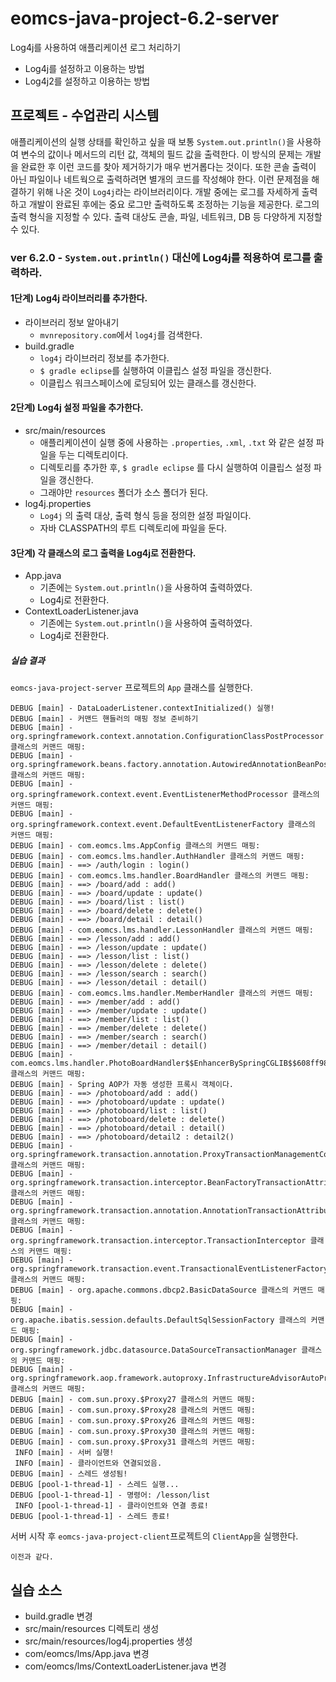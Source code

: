 # eomcs-java-project-6.2-server

Log4j를 사용하여 애플리케이션 로그 처리하기

- Log4j를 설정하고 이용하는 방법
- Log4j2를 설정하고 이용하는 방법

## 프로젝트 - 수업관리 시스템  

애플리케이션의 실행 상태를 확인하고 싶을 때 보통 `System.out.println()`을 사용하여 변수의 값이나 
메서드의 리턴 값, 객체의 필드 값을 출력한다. 
이 방식의 문제는 개발을 완료한 후 이런 코드를 찾아 제거하기가 매우 번거롭다는 것이다. 
또한 콘솔 출력이 아닌 파일이나 네트웍으로 출력하려면 별개의 코드를 작성해야 한다.
이런 문제점을 해결하기 위해 나온 것이 `Log4j`라는 라이브러리이다.
개발 중에는 로그를 자세하게 출력하고 개발이 완료된 후에는 중요 로그만 출력하도록 조정하는 기능을 제공한다.
로그의 출력 형식을 지정할 수 있다. 출력 대상도 콘솔, 파일, 네트워크, DB 등 다양하게 지정할 수 있다.

### ver 6.2.0 - `System.out.println()` 대신에 Log4j를 적용하여 로그를 출력하라.

#### 1단계) Log4j 라이브러리를 추가한다.

- 라이브러리 정보 알아내기
    - `mvnrepository.com`에서 `log4j`를 검색한다.
- build.gradle
    - `log4j` 라이브러리 정보를 추가한다.
    - `$ gradle eclipse`를 실행하여 이클립스 설정 파일을 갱신한다.
    - 이클립스 워크스페이스에 로딩되어 있는 클래스를 갱신한다.

#### 2단계) Log4j 설정 파일을 추가한다.

- src/main/resources 
    - 애플리케이션이 실행 중에 사용하는 `.properties`, `.xml`, `.txt` 와 같은 설정 파일을 두는 디렉토리이다.
    - 디렉토리를 추가한 후, `$ gradle eclipse` 를 다시 실행하여 이클립스 설정 파일을 갱신한다.
    - 그래야만 `resources` 폴더가 소스 폴더가 된다.
- log4j.properties
    - `Log4j` 의 출력 대상, 출력 형식 등을 정의한 설정 파일이다.
    - 자바 CLASSPATH의 루트 디렉토리에 파일을 둔다.

#### 3단계) 각 클래스의 로그 출력을 Log4j로 전환한다.

- App.java
    - 기존에는 `System.out.println()`을 사용하여 출력하였다.
    - Log4j로 전환한다.
- ContextLoaderListener.java
    - 기존에는 `System.out.println()`을 사용하여 출력하였다.
    - Log4j로 전환한다.


##### 실습 결과

`eomcs-java-project-server` 프로젝트의 `App` 클래스를 실행한다.
```
DEBUG [main] - DataLoaderListener.contextInitialized() 실행!
DEBUG [main] - 커맨드 핸들러의 매핑 정보 준비하기
DEBUG [main] - org.springframework.context.annotation.ConfigurationClassPostProcessor 클래스의 커맨드 매핑:
DEBUG [main] - org.springframework.beans.factory.annotation.AutowiredAnnotationBeanPostProcessor 클래스의 커맨드 매핑:
DEBUG [main] - org.springframework.context.event.EventListenerMethodProcessor 클래스의 커맨드 매핑:
DEBUG [main] - org.springframework.context.event.DefaultEventListenerFactory 클래스의 커맨드 매핑:
DEBUG [main] - com.eomcs.lms.AppConfig 클래스의 커맨드 매핑:
DEBUG [main] - com.eomcs.lms.handler.AuthHandler 클래스의 커맨드 매핑:
DEBUG [main] - ==> /auth/login : login()
DEBUG [main] - com.eomcs.lms.handler.BoardHandler 클래스의 커맨드 매핑:
DEBUG [main] - ==> /board/add : add()
DEBUG [main] - ==> /board/update : update()
DEBUG [main] - ==> /board/list : list()
DEBUG [main] - ==> /board/delete : delete()
DEBUG [main] - ==> /board/detail : detail()
DEBUG [main] - com.eomcs.lms.handler.LessonHandler 클래스의 커맨드 매핑:
DEBUG [main] - ==> /lesson/add : add()
DEBUG [main] - ==> /lesson/update : update()
DEBUG [main] - ==> /lesson/list : list()
DEBUG [main] - ==> /lesson/delete : delete()
DEBUG [main] - ==> /lesson/search : search()
DEBUG [main] - ==> /lesson/detail : detail()
DEBUG [main] - com.eomcs.lms.handler.MemberHandler 클래스의 커맨드 매핑:
DEBUG [main] - ==> /member/add : add()
DEBUG [main] - ==> /member/update : update()
DEBUG [main] - ==> /member/list : list()
DEBUG [main] - ==> /member/delete : delete()
DEBUG [main] - ==> /member/search : search()
DEBUG [main] - ==> /member/detail : detail()
DEBUG [main] - com.eomcs.lms.handler.PhotoBoardHandler$$EnhancerBySpringCGLIB$$608ff98c 클래스의 커맨드 매핑:
DEBUG [main] - Spring AOP가 자동 생성한 프록시 객체이다.
DEBUG [main] - ==> /photoboard/add : add()
DEBUG [main] - ==> /photoboard/update : update()
DEBUG [main] - ==> /photoboard/list : list()
DEBUG [main] - ==> /photoboard/delete : delete()
DEBUG [main] - ==> /photoboard/detail : detail()
DEBUG [main] - ==> /photoboard/detail2 : detail2()
DEBUG [main] - org.springframework.transaction.annotation.ProxyTransactionManagementConfiguration$$EnhancerBySpringCGLIB$$17fd01ce 클래스의 커맨드 매핑:
DEBUG [main] - org.springframework.transaction.interceptor.BeanFactoryTransactionAttributeSourceAdvisor 클래스의 커맨드 매핑:
DEBUG [main] - org.springframework.transaction.annotation.AnnotationTransactionAttributeSource 클래스의 커맨드 매핑:
DEBUG [main] - org.springframework.transaction.interceptor.TransactionInterceptor 클래스의 커맨드 매핑:
DEBUG [main] - org.springframework.transaction.event.TransactionalEventListenerFactory 클래스의 커맨드 매핑:
DEBUG [main] - org.apache.commons.dbcp2.BasicDataSource 클래스의 커맨드 매핑:
DEBUG [main] - org.apache.ibatis.session.defaults.DefaultSqlSessionFactory 클래스의 커맨드 매핑:
DEBUG [main] - org.springframework.jdbc.datasource.DataSourceTransactionManager 클래스의 커맨드 매핑:
DEBUG [main] - org.springframework.aop.framework.autoproxy.InfrastructureAdvisorAutoProxyCreator 클래스의 커맨드 매핑:
DEBUG [main] - com.sun.proxy.$Proxy27 클래스의 커맨드 매핑:
DEBUG [main] - com.sun.proxy.$Proxy28 클래스의 커맨드 매핑:
DEBUG [main] - com.sun.proxy.$Proxy26 클래스의 커맨드 매핑:
DEBUG [main] - com.sun.proxy.$Proxy30 클래스의 커맨드 매핑:
DEBUG [main] - com.sun.proxy.$Proxy31 클래스의 커맨드 매핑:
 INFO [main] - 서버 실행!
 INFO [main] - 클라이언트와 연결되었음.
DEBUG [main] - 스레드 생성됨!
DEBUG [pool-1-thread-1] - 스레드 실행...
DEBUG [pool-1-thread-1] - 명령어: /lesson/list
 INFO [pool-1-thread-1] - 클라이언트와 연결 종료!
DEBUG [pool-1-thread-1] - 스레드 종료!
```

서버 시작 후 `eomcs-java-project-client`프로젝트의 `ClientApp`을 실행한다.
```
이전과 같다.
```

## 실습 소스

- build.gradle 변경
- src/main/resources 디렉토리 생성
- src/main/resources/log4j.properties 생성
- com/eomcs/lms/App.java 변경
- com/eomcs/lms/ContextLoaderListener.java 변경